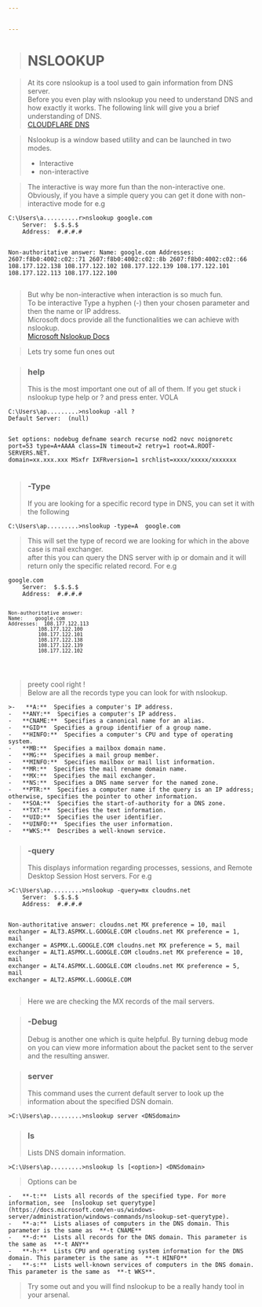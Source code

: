 ```yaml
---


---
```


<blockquote>
<h1 id="nslookup">NSLOOKUP</h1>
</blockquote>
<blockquote>
<p>At its core nslookup is a tool used to gain information from DNS server.<br>
Before you even play with nslookup you need to understand DNS and how exactly it works. The following link will give you a brief understanding of DNS.<br>
<a href="https://www.cloudflare.com/learning/dns/what-is-dns">CLOUDFLARE DNS</a></p>
</blockquote>
<blockquote>
<p>Nslookup is a window based utility and can be launched in two modes.</p>
<ul>
<li>Interactive</li>
<li>non-interactive</li>
</ul>
</blockquote>
<blockquote>
<p>The interactive  is way more fun than the non-interactive one. Obviously, if you have a simple query you can get it done with non-interactive mode for e.g</p>
</blockquote>
<pre><code>C:\Users\a..........r&gt;nslookup google.com
    Server:  $.$.$.$
    Address:  #.#.#.#
    
Non-authoritative answer:
    Name:    google.com
    Addresses:  2607:f8b0:4002:c02::71
              2607:f8b0:4002:c02::8b
              2607:f8b0:4002:c02::66
              108.177.122.138
              108.177.122.102
              108.177.122.139
              108.177.122.101
              108.177.122.113
              108.177.122.100
</code></pre>
<blockquote>
<p>But why be non-interactive when interaction is so much fun.<br>
To be interactive Type a hyphen (-) then your chosen parameter and then the name or IP address.<br>
Microsoft docs provide all the functionalities we can achieve with nslookup.<br>
<a href="https://docs.microsoft.com/en-us/windows-server/administration/windows-commands/nslookup">Microsoft Nslookup Docs</a></p>
</blockquote>
<blockquote>
<p>Lets try some fun ones out</p>
</blockquote>
<blockquote>
<h3 id="help">help</h3>
<p>This is the most important one out of all of them. If you get stuck i nslookup type help or ? and press enter. VOLA</p>
</blockquote>
<pre><code>C:\Users\ap.........&gt;nslookup -all ?
Default Server:  (null)

Set options:
  nodebug
  defname
  search
  recurse
  nod2
  novc
  noignoretc
  port=53
  type=A+AAAA
  class=IN
  timeout=2
  retry=1
  root=A.ROOT-SERVERS.NET.
  domain=xx.xxx.xxx
  MSxfr
  IXFRversion=1
  srchlist=xxxx/xxxxx/xxxxxxx
</code></pre>
<blockquote>
<h3 id="type">-Type</h3>
<p>If you are looking for a specific record type in DNS, you can set it with the following</p>
</blockquote>
<pre><code>C:\Users\ap.........&gt;nslookup -type=A  google.com
</code></pre>
<blockquote>
<p>This will set the type of record we are looking for which in the above case is mail exchanger.<br>
after this you can query the DNS server with ip or domain and it will return only the specific related record. For e.g</p>
</blockquote>
<pre><code>google.com
    Server:  $.$.$.$
    Address:  #.#.#.#

    Non-authoritative answer:
    Name:    google.com
    Addresses:  108.177.122.113
              108.177.122.100
              108.177.122.101
              108.177.122.138
              108.177.122.139
              108.177.122.102
</code></pre>
<blockquote>
<p>preety cool right !<br>
Below are all the records type you can look for with nslookup.</p>
</blockquote>
<pre><code>&gt;-   **A:**  Specifies a computer's IP address.
-   **ANY:**  Specifies a computer's IP address.
-   **CNAME:**  Specifies a canonical name for an alias.
-   **GID**  Specifies a group identifier of a group name.
-   **HINFO:**  Specifies a computer's CPU and type of operating system.
-   **MB:**  Specifies a mailbox domain name.
-   **MG:**  Specifies a mail group member.
-   **MINFO:**  Specifies mailbox or mail list information.
-   **MR:**  Specifies the mail rename domain name.
-   **MX:**  Specifies the mail exchanger.
-   **NS:**  Specifies a DNS name server for the named zone.
-   **PTR:**  Specifies a computer name if the query is an IP address; otherwise, specifies the pointer to other information.
-   **SOA:**  Specifies the start-of-authority for a DNS zone.
-   **TXT:**  Specifies the text information.
-   **UID:**  Specifies the user identifier.
-   **UINFO:**  Specifies the user information.
-   **WKS:**  Describes a well-known service.
</code></pre>
<blockquote>
<h3 id="query">-query</h3>
<p>This displays information regarding processes, sessions, and Remote Desktop Session Host servers. For e.g</p>
</blockquote>
<pre><code>&gt;C:\Users\ap.........&gt;nslookup -query=mx cloudns.net
    Server:  $.$.$.$
    Address:  #.#.#.#

Non-authoritative answer:
cloudns.net     MX preference = 10, mail exchanger = ALT3.ASPMX.L.GOOGLE.COM
cloudns.net     MX preference = 1, mail exchanger = ASPMX.L.GOOGLE.COM
cloudns.net     MX preference = 5, mail exchanger = ALT1.ASPMX.L.GOOGLE.COM
cloudns.net     MX preference = 10, mail exchanger = ALT4.ASPMX.L.GOOGLE.COM
cloudns.net     MX preference = 5, mail exchanger = ALT2.ASPMX.L.GOOGLE.COM
</code></pre>
<blockquote>
<p>Here we are checking the MX records of the mail servers.</p>
</blockquote>
<blockquote>
<h3 id="debug">-Debug</h3>
<p>Debug is another one which is quite helpful. By turning debug mode on you can view more information about the packet sent to the server and the resulting answer.</p>
</blockquote>
<blockquote>
<h3 id="server">server</h3>
<p>This command uses the current default server to look up the information about the specified DSN domain.</p>
</blockquote>
<pre><code>&gt;C:\Users\ap.........&gt;nslookup server &lt;DNSdomain&gt;
</code></pre>
<blockquote>
<h3 id="ls">ls</h3>
<p>Lists DNS domain information.</p>
</blockquote>
<pre><code>&gt;C:\Users\ap.........&gt;nslookup ls [&lt;option&gt;] &lt;DNSdomain&gt;
</code></pre>
<blockquote>
<p>Options can be</p>
</blockquote>
<pre><code>-   **-t:**  Lists all records of the specified type. For more information, see  [nslookup set querytype](https://docs.microsoft.com/en-us/windows-server/administration/windows-commands/nslookup-set-querytype).
-   **-a:**  Lists aliases of computers in the DNS domain. This parameter is the same as  **-t CNAME**
-   **-d:**  Lists all records for the DNS domain. This parameter is the same as  **-t ANY**
-   **-h:**  Lists CPU and operating system information for the DNS domain. This parameter is the same as  **-t HINFO**
-   **-s:**  Lists well-known services of computers in the DNS domain. This parameter is the same as  **-t WKS**.
</code></pre>
<blockquote>
<p>Try some out and you will find nslookup to be a really handy tool in your arsenal.</p>
</blockquote>

